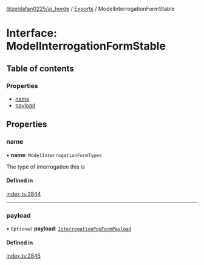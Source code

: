 [@zeldafan0225/ai_horde](../README.md) / [Exports](../modules.md) / ModelInterrogationFormStable

# Interface: ModelInterrogationFormStable

## Table of contents

### Properties

- [name](ModelInterrogationFormStable.md#name)
- [payload](ModelInterrogationFormStable.md#payload)

## Properties

### name

• **name**: `ModelInterrogationFormTypes`

The type of interrogation this is

#### Defined in

[index.ts:2844](https://github.com/ZeldaFan0225/ai_horde/blob/af05e2d/index.ts#L2844)

___

### payload

• `Optional` **payload**: [`InterrogationPopFormPayload`](InterrogationPopFormPayload.md)

#### Defined in

[index.ts:2845](https://github.com/ZeldaFan0225/ai_horde/blob/af05e2d/index.ts#L2845)
